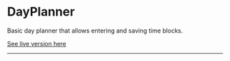 # DayPlanner

Basic day planner that allows entering and saving time blocks.

[See live version here](https://rytc.github.io/DayPlanner/)

---

